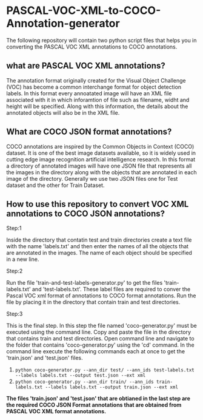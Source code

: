 # PASCAL-VOC-XML-to-COCO-Annotation-generator
The following repository will contain two python script files that helps you in converting the PASCAL VOC XML annotations to COCO annotations.

## what are PASCAL VOC XML annotations?
The annotation format originally created for the Visual Object Challenge (VOC) has become a common interchange format for object detection labels. In this format every annoatated image will have an XML file associated with it in which inforamtion of file such as filename, widht and height will be specified. Along with this information, the details about the annotated objects will also be in the XML file.

## What are COCO JSON format annotations?
COCO annotations are inspired by the Common Objects in Context (COCO) dataset. It is one of the best image datasets available, so it is widely used in cutting edge image recognition artificial intelligence research. In this format a directory of annotated images will have one JSON file that represents all the images in the directory along with the objects that are annotated in each image of the directory. Generally we use two JSON files one for Test dataset and the other for Train Dataset.

## How to use this repository to convert VOC XML annotations to COCO JSON annotations?
Step:1

Inside the directory that contatin test and train directories create a text file with the name 'labels.txt' and then enter the names of all the objects that are annotated  in the images. The name of each object should be specified in a new line.

Step:2

Run the file 'train-and-test-labels-generator.py' to get the files 'train-labels.txt' and 'test-labels.txt'. These label files are required to conver the Pascal VOC xml format of annotations to COCO format annotations. Run the file by placing it in the directory that contain train and test directories.

Step:3

This is the final step. In this step the file named 'coco-generator.py' must be executed using the command line. Copy and paste the file in the directory that contains train and test directories. Open command line and navigate to the folder that contains 'coco-generator.py' using the 'cd' command. In the command line execute the following commands each at once to get the 'train.json' and 'test.json' files.
1. ```python coco-generator.py --ann_dir test/ --ann_ids test-labels.txt --labels labels.txt --output test.json --ext xml```
2. ```python coco-generator.py --ann_dir train/ --ann_ids train-labels.txt --labels labels.txt --output train.json --ext xml```


**The files 'train.json' and 'test.json' that are obtianed in the last step are the required COCO JSON Format annotations that are obtained from PASCAL VOC XML format annotations.**

